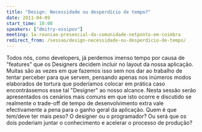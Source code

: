 ```yaml
---
title: "Design: Necessidade ou desperdício de tempo?"
date: 2011-04-09
start_time: 10:00
speakers: ["dmitry-ossipov"]
meeting: 1a-reuniao-presencial-da-comunidade-netponto-em-coimbra
redirect_from: /sessao/design-necessidade-ou-desperdicio-de-tempo/
---
```


Todos nós, como developers, já perdemos imenso tempo por causa de "features" que os Designers decidem incluir no layout da nossa aplicação. Muitas são as vezes em que fazemos isso sem nos dar ao trabalho de tentar perceber para que servem, pensando apenas nos inúmeros modos elaborados de tortura que poderíamos colocar em prática caso encontrássemos esse tal "Designer" ao nosso alcance. Nesta sessão serão apresentados os cenários mais comuns em que isto ocorre e discutido se realmente o trade-off de tempo de desenvolvimento extra vale efectivamente a pena para o ganho geral da aplicação. Quem é que tem/deve ter mais peso? O designer ou o programador? Ou será que os dois poderiam juntar o conhecimento e acelerar o processo de produção?

